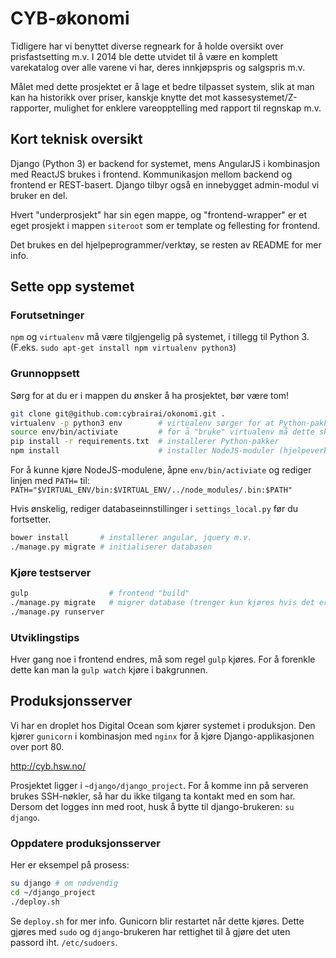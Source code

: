 # CYB-økonomi
Tidligere har vi benyttet diverse regneark for å holde oversikt over prisfastsetting m.v. I 2014 ble dette utvidet til å være en komplett varekatalog over alle varene vi har, deres innkjøpspris og salgspris m.v.

Målet med dette prosjektet er å lage et bedre tilpasset system, slik at man kan ha historikk over priser, kanskje knytte det mot kassesystemet/Z-rapporter, mulighet for enklere vareopptelling med rapport til regnskap m.v.

## Kort teknisk oversikt
Django (Python 3) er backend for systemet, mens AngularJS i kombinasjon med ReactJS brukes i frontend. Kommunikasjon mellom backend og frontend er REST-basert. Django tilbyr også en innebygget admin-modul vi bruker en del.

Hvert "underprosjekt" har sin egen mappe, og "frontend-wrapper" er et eget prosjekt i mappen `siteroot` som er template og fellesting for frontend.

Det brukes en del hjelpeprogrammer/verktøy, se resten av README for mer info.

## Sette opp systemet

### Forutsetninger
`npm` og `virtualenv` må være tilgjengelig på systemet, i tillegg til Python 3. (F.eks. `sudo apt-get install npm virtualenv python3`)

### Grunnoppsett
Sørg for at du er i mappen du ønsker å ha prosjektet, bør være tom!
```bash
git clone git@github.com:cybrairai/okonomi.git .
virtualenv -p python3 env        # virtualenv sørger for at Python-pakker er lokale for prosjektet
source env/bin/activiate         # for å "bruke" virtualenv må dette skrives
pip install -r requirements.txt  # installerer Python-pakker
npm install                      # installer NodeJS-moduler (hjelpeverktøy) fra package.json
```

For å kunne kjøre NodeJS-modulene, åpne `env/bin/activiate` og rediger linjen med `PATH=` til:
`PATH="$VIRTUAL_ENV/bin:$VIRTUAL_ENV/../node_modules/.bin:$PATH"`

Hvis ønskelig, rediger databaseinnstillinger i `settings_local.py` før du fortsetter.

```bash
bower install       # installerer angular, jquery m.v.
./manage.py migrate # initialiserer databasen
```

### Kjøre testserver
```bash
gulp                  # frontend "build"
./manage.py migrate   # migrer database (trenger kun kjøres hvis det er gjort endringer i databaseskjemaer)
./manage.py runserver
```

### Utviklingstips
Hver gang noe i frontend endres, må som regel `gulp` kjøres. For å forenkle dette kan man la `gulp watch` kjøre i bakgrunnen.

## Produksjonsserver
Vi har en droplet hos Digital Ocean som kjører systemet i produksjon. Den kjører `gunicorn` i kombinasjon med `nginx` for å kjøre Django-applikasjonen over port 80.

http://cyb.hsw.no/

Prosjektet ligger i `~django/django_project`. For å komme inn på serveren brukes SSH-nøkler, så har du ikke tilgang ta kontakt med en som har. Dersom det logges inn med root, husk å bytte til django-brukeren: `su django`.

### Oppdatere produksjonsserver
Her er eksempel på prosess:
```bash
su django # om nødvendig
cd ~/django_project
./deploy.sh
```

Se `deploy.sh` for mer info. Gunicorn blir restartet når dette kjøres. Dette gjøres med `sudo` og `django`-brukeren har rettighet til å gjøre det uten passord iht. `/etc/sudoers`.
